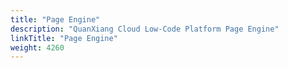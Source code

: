 ```yaml
---
title: "Page Engine"
description: "QuanXiang Cloud Low-Code Platform Page Engine"
linkTitle: "Page Engine"
weight: 4260
---
```


